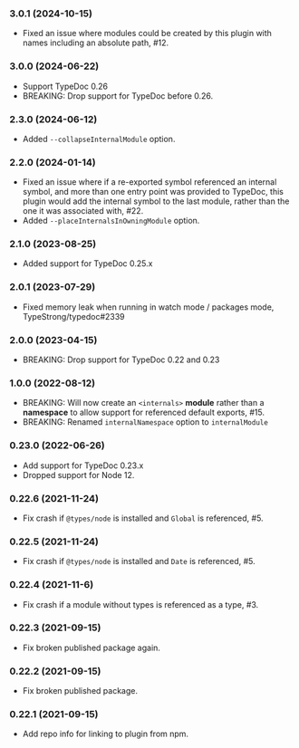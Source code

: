 ### 3.0.1 (2024-10-15)

- Fixed an issue where modules could be created by this plugin with names
  including an absolute path, #12.

### 3.0.0 (2024-06-22)

- Support TypeDoc 0.26
- BREAKING: Drop support for TypeDoc before 0.26.

### 2.3.0 (2024-06-12)

- Added `--collapseInternalModule` option.

### 2.2.0 (2024-01-14)

- Fixed an issue where if a re-exported symbol referenced an internal symbol, and more than one entry point was provided to TypeDoc,
  this plugin would add the internal symbol to the last module, rather than the one it was associated with, #22.
- Added `--placeInternalsInOwningModule` option.

### 2.1.0 (2023-08-25)

- Added support for TypeDoc 0.25.x

### 2.0.1 (2023-07-29)

- Fixed memory leak when running in watch mode / packages mode, TypeStrong/typedoc#2339

### 2.0.0 (2023-04-15)

- BREAKING: Drop support for TypeDoc 0.22 and 0.23

### 1.0.0 (2022-08-12)

- BREAKING: Will now create an `<internals>` **module** rather than a **namespace** to allow support for referenced default exports, #15.
- BREAKING: Renamed `internalNamespace` option to `internalModule`

### 0.23.0 (2022-06-26)

- Add support for TypeDoc 0.23.x
- Dropped support for Node 12.

### 0.22.6 (2021-11-24)

- Fix crash if `@types/node` is installed and `Global` is referenced, #5.

### 0.22.5 (2021-11-24)

- Fix crash if `@types/node` is installed and `Date` is referenced, #5.

### 0.22.4 (2021-11-6)

- Fix crash if a module without types is referenced as a type, #3.

### 0.22.3 (2021-09-15)

- Fix broken published package again.

### 0.22.2 (2021-09-15)

- Fix broken published package.

### 0.22.1 (2021-09-15)

- Add repo info for linking to plugin from npm.
